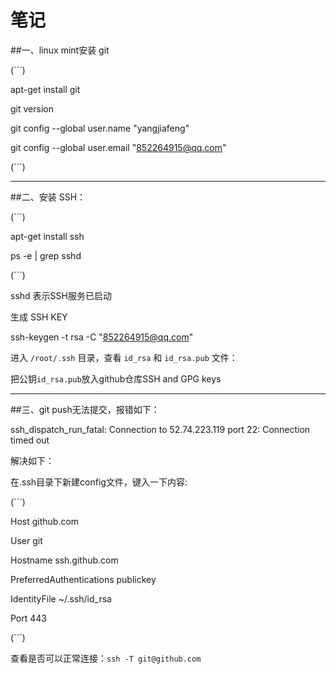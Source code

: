 # 笔记

##一、linux mint安装 git

(```)

apt-get install git

git version

git config --global user.name "yangjiafeng"

git config --global user.email "852264915@qq.com"

(```)

***

##二、安装 SSH： 

(```)

apt-get install ssh

ps -e | grep sshd

(```)

sshd 表示SSH服务已启动

生成 SSH KEY

ssh-keygen -t rsa -C "852264915@qq.com"

进入 `/root/.ssh` 目录，查看 `id_rsa` 和 `id_rsa.pub` 文件：

把公钥`id_rsa.pub`放入github仓库SSH and GPG keys

***

##三、git push无法提交，报错如下：

ssh_dispatch_run_fatal: Connection to 52.74.223.119 port 22: Connection timed out

解决如下：

在.ssh目录下新建config文件，键入一下内容:

(```)

Host github.com

User git

Hostname ssh.github.com

PreferredAuthentications publickey

IdentityFile ~/.ssh/id_rsa

Port 443

(```)

查看是否可以正常连接：`ssh -T git@github.com`